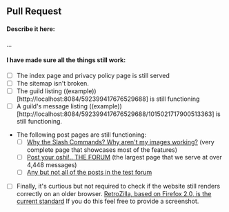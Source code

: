 ## Pull Request

#### Describe it here:

...

#### I have made sure all the things still work:

- [ ] The index page and privacy policy page is still served
- [ ] The sitemap isn't broken.
- [ ] The guild listing ((example))[http://localhost:8084/592399417676529688] is still functioning
- [ ] A guild's message listing ((example))[http://localhost:8084/592399417676529688/1015021717900513363] is still functioning.
- The following post pages are still functioning:
    - [ ] [Why the Slash Commands? Why aren't my images working?](http://localhost:8084/592399417676529688/1015021717900513363/1015031189779796099) (very complete page that showcases most of the features)
    -  [ ] [Post your oshi!.. THE FORUM](http://localhost:8084/662191386942111744/1019811690042368060/1023640405067177984) (the largest page that we serve at over 4,448 messages)
    - [ ] [Any but not all of the posts in the test forum](https://dforum.org/1020045037372964974/1020049276082073630)
- [ ] Finally, it's curtious but not required to check if the website still renders correctly on an older browser. [RetroZilla, based on Firefox 2.0, is the current standard](https://rn10950.github.io/RetroZillaWeb/) If you do this feel free to provide a screenshot.
